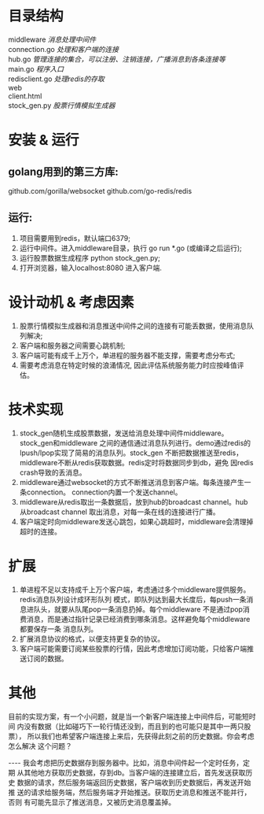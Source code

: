 
目录结构
==============
middleware       	<em>消息处理中间件</em>  
  connection.go  	<em>处理和客户端的连接</em>  
  hub.go 			<em>管理连接的集合，可以注册、注销连接，广播消息到各条连接等</em>  
  main.go 			<em>程序入口</em>  
  redisclient.go 	<em>处理redis的存取</em>  
web  
  client.html  
stock_gen.py	<em>股票⾏情模拟⽣成器</em>  


安装 & 运行
==============

golang用到的第三方库:
-------------------
github.com/gorilla/websocket
github.com/go-redis/redis

运行:
-------------------
1. 项目需要用到redis，默认端口6379;
2. 运行中间件。进入middleware目录，执行 go run *.go (或编译之后运行);
3. 运行股票数据生成程序 python stock_gen.py;
4. 打开浏览器，输入localhost:8080 进入客户端.


设计动机 & 考虑因素
==============
1. 股票⾏情模拟⽣成器和消息推送中间件之间的连接有可能丢数据，使用消息队列解决;
2. 客户端和服务器之间需要心跳机制;
3. 客户端可能有成千上万个，单进程的服务器不能支撑，需要考虑分布式;
4. 需要考虑消息在特定时候的浪涌情况, 因此评估系统服务能力时应按峰值评估。



技术实现
==============
1. stock_gen随机生成股票数据，发送给消息处理中间件middleware。stock_gen和middleware
   之间的通信通过消息队列进行。demo通过redis的lpush/lpop实现了简易的消息队列。stock_gen
   不断把数据推送至redis，middleware不断从redis获取数据。redis定时将数据同步到db，避免
   因redis crash导致的丢消息。
2. middleware通过websocket的方式不断推送消息到客户端。每条连接产生一条connection。
   connection内置一个发送channel。
3. middleware从redis取出一条数据后，放到hub的broadcast channel。hub 从broadcast channel
   取出消息，对每一条在线的连接进行广播。
4. 客户端定时向middleware发送心跳包，如果心跳超时，middleware会清理掉超时的连接。


扩展
==============
1. 单进程不足以支持成千上万个客户端，考虑通过多个middleware提供服务。redis消息队列设计成环形队列
   模式，即队列达到最大长度后，每push一条消息进队头，就要从队尾pop一条消息扔掉。每个middleware
   不是通过pop消费消息，而是通过指针记录已经消费到哪条消息。这样避免每个middleware都要保存一条
   消息队列。
2. 扩展消息协议的格式，以便支持更复杂的协议。
3. 客户端可能需要订阅某些股票的行情，因此考虑增加订阅功能，只给客户端推送订阅的数据。


其他
===============
⽬前的实现⽅案，有⼀个⼩问题，就是当⼀个新客户端连接上中间件后，可能短时间
内没有数据（⽐如碰巧下⼀轮⾏情还没到，⽽且到的也可能只是其中⼀两只股票），
所以我们也希望客户端连接上来后，先获得此刻之前的历史数据。你会考虑怎么解决
这个问题？

 ---- 我会考虑把历史数据存到服务器中。比如，消息中间件起一个定时任务，定期
      从其他地方获取历史数据，存到db。当客户端的连接建立后，首先发送获取历史
      数据的请求，然后服务端返回历史数据，客户端收到历史数据后，再发送开始推
      送的请求给服务端，然后服务端才开始推送。获取历史消息和推送不能并行，否则
      有可能先显示了推送消息，又被历史消息覆盖掉。










